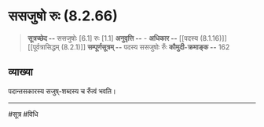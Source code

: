 # ससजुषो रुः (8.2.66)
> **सूत्रच्छेद --** ससजुषोः [6.1] रुः [1.1]
> **अनुवृत्ति --** -
> **अधिकार --** [[पदस्य (8.1.16)]] [[पूर्वत्रासिद्धम् (8.2.1)]]
> **सम्पूर्णसूत्रम् --** पदस्य ससजुषोः रुँः
> **कौमुदी-क्रमाङ्क --** 162

## व्याख्या

पदान्तसकारस्य सजुष्-शब्दस्य च रुँत्वं भवति।

---
#सूत्र #विधि 